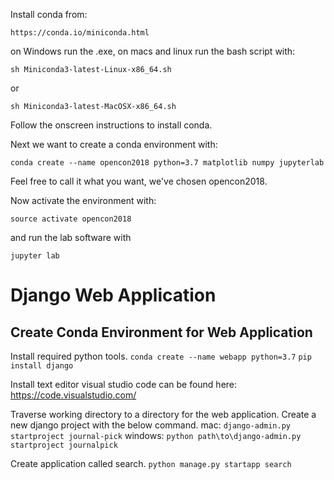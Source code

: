 Install conda from:

`https://conda.io/miniconda.html`

on Windows run the .exe, on macs and linux run the bash script with:

`sh Miniconda3-latest-Linux-x86_64.sh`

or 

`sh Miniconda3-latest-MacOSX-x86_64.sh`

Follow the onscreen instructions to install conda.

Next we want to create a conda environment with:

`conda create --name opencon2018 python=3.7 matplotlib numpy jupyterlab`

Feel free to call it what you want, we've chosen opencon2018.

Now activate the environment with:

`source activate opencon2018`

and run the lab software with

`jupyter lab`


# Django Web Application 

## Create Conda Environment for Web Application

Install required python tools.
`conda create --name webapp python=3.7`
`pip install django`

Install text editor visual studio code can be found here: https://code.visualstudio.com/

Traverse working directory to a directory for the web application.
Create a new django project with the below command.
mac: `django-admin.py startproject journal-pick`
windows: `python path\to\django-admin.py startproject journalpick`

Create application called search.
`python manage.py startapp search`






